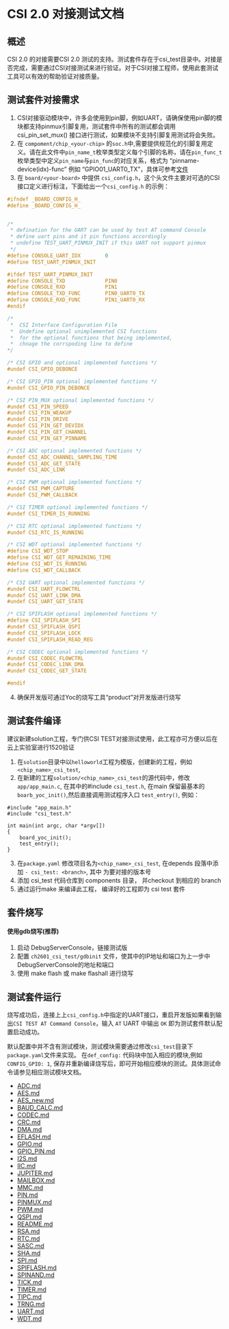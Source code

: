 # CSI 2.0 对接测试文档

## 概述

CSI 2.0 的对接需要CSI 2.0 测试的支持。测试套件存在于csi_test目录中。对接是否完成，需要通过CSI对接测试来进行验证。对于CSI对接工程师，使用此套测试工具可以有效的帮助验证对接质量。

## 测试套件对接需求
1. CSI对接驱动模块中，许多会使用到pin脚，例如UART，请确保使用pin脚的模块都支持pinmux引脚复用，测试套件中所有的测试都会调用 csi_pin_set_mux() 接口进行测试，如果模块不支持引脚复用测试将会失败。
2. 在 `compoment/chip_<your-chip>` 的`soc.h`中,需要提供规范化的引脚复用定义。请在此文件中`pin_name_t`枚举类型定义每个引脚的名称，请在`pin_func_t`枚举类型中定义`pin_name`与`pin_func`的对应关系，格式为 “pinname-device(idx)-func” 例如 “GPIO01_UART0_TX”，具体可参考[文件](https://gitee.com/yocop/chip_ch2601/blob/master/sys/soc.h)
3. 在 `board/<your-board>` 中提供 `csi_config.h`，这个头文件主要对可选的CSI接口定义进行标注，下面给出一个`csi_config.h` 的示例：

```h
#ifndef _BOARD_CONFIG_H_
#define _BOARD_CONFIG_H_


/* 
 * defination for the UART can be used by test AT command Console
 * define uart pins and it pin functions accordingly
 * undefine TEST_UART_PINMUX_INIT if this UART not support pinmux
 */
#define CONSOLE_UART_IDX        0
#define TEST_UART_PINMUX_INIT

#ifdef TEST_UART_PINMUX_INIT
#define CONSOLE_TXD             PIN0
#define CONSOLE_RXD             PIN1
#define CONSOLE_TXD_FUNC        PIN0_UART0_TX
#define CONSOLE_RXD_FUNC        PIN1_UART0_RX
#endif

/* 
 *  CSI Interface Configuration File
 *  Undefine optional unimplemented CSI functions
 *  for the optional functions that being implemented, 
 *  chnage the corrspoding line to define
*/

/* CSI GPIO and optional implemented functions */
#undef CSI_GPIO_DEBONCE

/* CSI GPIO_PIN optional implemented functions */
#undef CSI_GPIO_PIN_DEBONCE

/* CSI PIN_MUX optional implemented functions */
#undef CSI_PIN_SPEED
#undef CSI_PIN_WEAKUP
#undef CSI_PIN_DRIVE
#undef CSI_PIN_GET_DEVIDX
#undef CSI_PIN_GET_CHANNEL
#undef CSI_PIN_GET_PINNAME

/* CSI ADC optional implemented functions */
#undef CSI_ADC_CHANNEL_SAMPLING_TIME
#undef CSI_ADC_GET_STATE
#undef CSI_ADC_LINK

/* CSI PWM optional implemented functions */
#undef CSI_PWM_CAPTURE
#undef CSI_PWM_CALLBACK

/* CSI TIMER optional implemented functions */
#undef CSI_TIMER_IS_RUNNING

/* CSI RTC optional implemented functions */
#undef CSI_RTC_IS_RUNNING

/* CSI WDT optional implemented functions */
#define CSI_WDT_STOP
#define CSI_WDT_GET_REMAINING_TIME
#define CSI_WDT_IS_RUNNING
#define CSI_WDT_CALLBACK

/* CSI UART optional implemented functions */
#undef CSI_UART_FLOWCTRL
#undef CSI_UART_LINK_DMA
#undef CSI_UART_GET_STATE

/* CSI SPIFLASH optional implemented functions */
#define CSI_SPIFLASH_SPI
#undef CSI_SPIFLASH_QSPI
#undef CSI_SPIFLASH_LOCK
#undef CSI_SPIFLASH_READ_REG

/* CSI CODEC optional implemented functions */
#undef CSI_CODEC_FLOWCTRL
#undef CSI_CODEC_LINK_DMA
#undef CSI_CODEC_GET_STATE

#endif
```

4. 确保开发版可通过Yoc的烧写工具“product”对开发版进行烧写

## 测试套件编译

建议新建solution工程，专门供CSI TEST对接测试使用，此工程亦可方便以后在云上实验室进行1520验证  
1. 在`solution`目录中以`helloworld`工程为模版，创建新的工程，例如`<chip_name>_csi_test`, 
2. 在新建的工程`solution/<chip_name>_csi_test`的源代码中，修改`app/app_main.c`, 在其中的#include `csi_test.h`, 在main 保留最基本的 `boarb_yoc_init()`,然后直接调用测试程序入口 `test_entry()`, 例如：

```
#include "app_main.h"
#include "csi_test.h"

int main(int argc, char *argv[])
{
    board_yoc_init();
    test_entry();
}
```

3. 在`package.yaml` 修改项目名为`<chip_name>_csi_test`, 在depends 段落中添加 `- csi_test: <branch>`, 其中 <branch> 为要对接的版本号
4. 添加 csi_test 代码仓库到 components 目录， 并checkout 到相应的 branch
5. 通过运行make 来编译此工程， 编译好的工程即为 csi test 套件

## 套件烧写

#### 使用gdb烧写(推荐)
1. 启动 DebugServerConsole，链接测试版
2. 配置 `ch2601_csi_test/gdbinit` 文件，使其中的IP地址和端口为上一步中DebugServerConsole的地址和端口
3. 使用 make flash 或 make flashall 进行烧写

## 测试套件运行

烧写成功后，连接上上`csi_config.h`中指定的UART接口，重启开发版如果看到输出`CSI TEST AT Command Console`，输入 `AT` UART 中输出 `OK` 即为测试套件默认配置启动成功。

默认配置中并不含有测试模块，测试模块需要通过修改`csi_test`目录下`package.yaml`文件来实现。 在`def_config:` 代码块中加入相应的模块,例如 `CONFIG_GPIO: 1`, 保存并重新编译烧写后，即可开始相应模块的测试。具体测试命令请参见相应测试模块文档。

- [ADC.md](docs/driver/ADC.md)
- [AES.md](docs/driver/AES.md)
- [AES_new.md](docs/driver/AES_new.md)
- [BAUD_CALC.md](docs/driver/BAUD_CALC.md)
- [CODEC.md](docs/driver/CODEC.md)
- [CRC.md](docs/driver/CRC.md)
- [DMA.md](docs/driver/DMA.md)
- [EFLASH.md](docs/driver/EFLASH.md)
- [GPIO.md](docs/driver/GPIO.md)
- [GPIO_PIN.md](docs/driver/GPIO_PIN.md)
- [I2S.md](docs/driver/I2S.md)
- [IIC.md](docs/driver/IIC.md)
- [JUPITER.md](docs/driver/JUPITER.md)
- [MAILBOX.md](docs/driver/MAILBOX.md)
- [MMC.md](docs/driver/MMC.md)
- [PIN.md](docs/driver/PIN.md)
- [PINMUX.md](docs/driver/PINMUX.md)
- [PWM.md](docs/driver/PWM.md)
- [QSPI.md](docs/driver/QSPI.md)
- [README.md](docs/driver/README.md)
- [RSA.md](docs/driver/RSA.md)
- [RTC.md](docs/driver/RTC.md)
- [SASC.md](docs/driver/SASC.md)
- [SHA.md](docs/driver/SHA.md)
- [SPI.md](docs/driver/SPI.md)
- [SPIFLASH.md](docs/driver/SPIFLASH.md)
- [SPINAND.md](docs/driver/SPINAND.md)
- [TICK.md](docs/driver/TICK.md)
- [TIMER.md](docs/driver/TIMER.md)
- [TIPC.md](docs/driver/TIPC.md)
- [TRNG.md](docs/driver/TRNG.md)
- [UART.md](docs/driver/UART.md)
- [WDT.md](docs/driver/WDT.md)
